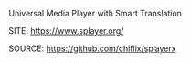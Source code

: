 
 Universal Media Player with Smart Translation
 
 SITE: https://www.splayer.org/

 SOURCE: https://github.com/chiflix/splayerx
